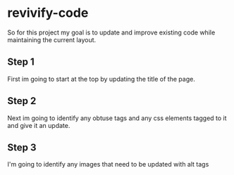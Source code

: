 # revivify-code
  <p>So for this project my goal is to update and improve existing code while maintaining the current layout.</p>

<h2>Step 1</h2>
  <p>First im going to start at the top by updating the title of the page.</p>
  
<h2>Step 2</h2>
  <p>Next im going to identify any obtuse tags and any css elements tagged to it and give it an update.</p>
  
<h2>Step 3</h2>
  <p>I'm going to identify any images that need to be updated with alt tags</p>
  
